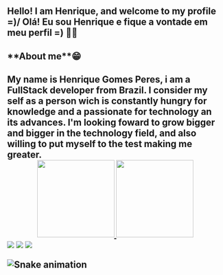 ## Hello! I am Henrique, and welcome to my profile =)/ Olá! Eu sou Henrique e fique a vontade em meu perfil =) 🚀🚀
<h2> **About me**😁<h2>
   <span height="60em"> My name is Henrique Gomes Peres, i am a FullStack developer from Brazil. I consider my self as a person wich is constantly hungry for knowledge and a passionate for technology an its advances. I'm looking foward to grow bigger and bigger in the technology field, and also willing to put myself to the test making me greater.<span>
      
      
<div align="center">
  <a href="https://github.com/Henriqueggperes">
  <img height="180em" src="https://github-readme-stats.vercel.app/api?username=Henriqueggperes&show_icons=true&theme=dracula&include_all_commits=true&count_private=true"/>
  <img height="180em" src="https://github-readme-stats.vercel.app/api/top-langs/?username=Henriqueggperes&layout=compact&langs_count=7&theme=dracula"/>
</div>

<div>
  <a href="https://instagram.com/henriquegperez" target="_blank"><img src="https://img.shields.io/badge/-Instagram-%23E4405F?style=for-the-badge&logo=instagram&logoColor=white" target="_blank"></a>
  <a href = "mailto:henriqquegperes@gmail.com"><img src="https://img.shields.io/badge/-Gmail-%23333?style=for-the-badge&logo=gmail&logoColor=white" target="_blank"></a>
  <a href="https://www.linkedin.com/in/henriqueggp-48931422a/" target="_blank"><img src="https://img.shields.io/badge/-LinkedIn-%230077B5?style=for-the-badge&logo=linkedin&logoColor=white" target="_blank"></a> 
 
  ![Snake animation](https://github.com/Henriqueggperes/Henriqueggperes/blob/output/github-contribution-grid-snake.svg)
 
</div>
